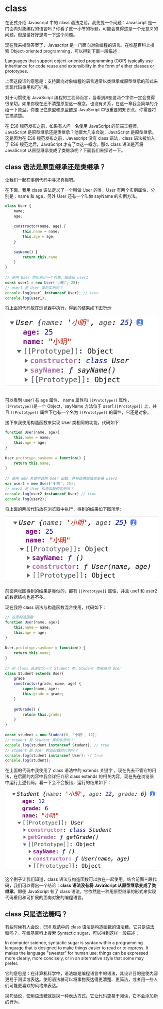 # class

在正式介绍 Javascript 中的 class 语法之前，我先提一个问题：Javascript 是一门面向对象编程的语言吗？你看了这一小节的标题，可能会觉得这是一个无意义的问题，但是请好好思考一下这个问题。

现在我来揭晓答案了，Javascript 是一门面向对象编程的语言。在维基百科上搜索 Object-oriented programming，可以得到下面一段描述：

Languages that support object-oriented programming (OOP) typically use inheritance for code reuse and extensibility in the form of either classes or prototypes.

上面这段话的意思是：支持面向对象编程的语言通常以类继承或原型继承的形式来实现代码重用和可扩展。

对于习惯使用 JavaScript 编程的工程师而言，当看到`原型`这两个字你一定会觉得很亲切。如果你现在还不清楚原型这一概念，也没有关系，在这一章我会简单的介绍一下原型。你要记住原型和原型链是 JavaScript 中很重要的知识点，你需要将它搞清楚。

在 ES6 规范发布之前，如果有人问一名使用 JavaScript 的前端工程师，JavaScript 是原型继承还是类继承？他很大几率会说，JavaScript 是原型继承。这是因为在 ES6 规范发布之前，Javascript 没有 class 语法，class 语法被加入了 ES6 规范之后，JavaScript 才有了`类`这一概念。那么 class 语法是否将 JavaScript 从原型继承变成了类继承呢？下面我们来探讨一下。

## class 语法是原型继承还是类继承？

让我们一起在事例代码中寻求真相吧。

在下面，我用 class 语法定义了一个叫做 User 的类，User 有两个实例属性，分别是：name 和 age，另外 User 还有一个叫做 sayName 的实例方法。

```javascript
class User {
    name;
    age;
    
    constructor(name, age) {
        this.name = name;
        this.age = age;
    }

    sayName() {
        return this.name
    }
}

// 使用 User 类实例化一个对象，赋值给 user1
const user1 = new User('小明', 25);
// user1 是 User 类的实例吗？
console.log(user1 instanceof User); // true
console.log(user1);
```

将上面的代码放在浏览器中执行，得到的结果如下图所示:

![](./img/class-result.png)

可以看到 user1 有 age 属性、 name 属性和 `[[Prototype]]` 属性，`[[Prototype]]`是一个 Object，sayName 方法位于 user1.`[[Prototype]]` 上，并且 `[[Prototype]]` 属性下也有一个名为 `[[Prototype]]` 的属性，它还是对象。

接下来我使用构造函数来实现 User 类相同的功能，代码如下

```javascript
function User(name, age){
    this.name = name;
    this.age = age;
}

User.prototype.sayName = function() {
    return this.name;
}

// 使用 new 关键字调用 User 函数，并将结果赋值给变量 user2
var user2 = new User('小明', 25);
// user2 是 User 构造函数的实例吗？
console.log(user2 instanceof User) // true
console.log(user2);
```

将上面的两段代码放在浏览器中执行，得到的结果如下图所示:

![](./img/prototype-result.png)

前面两张图得到的结果是类似的，都有 `[[Prototype]]` 属性，并且 use1 和 user2 的数据结构也差不多。

现在我将 class 语法与构造函数混合使用，代码如下：

```javascript
// 这是构造函数
function User(name, age){
    this.name = name;
    this.age = age;
}

User.prototype.sayName = function() {
    return this.name;
}

// 用 class 语法定义一个 Student 类，Student 类继承自 User
class Student extends User{
    grade
    constructor(grade, name, age) {
        super(name, age);
        this.grade = grade;
    }

    getGrade() {
        return this.grade;
    }
}

const student = new Student(6, '小明', 12);
// student 是 Student 类的实例吗？
console.log(student instanceof Student); // true
// student 是 User 构造函数的实例吗？
console.log(student instanceof User); // true
console.log(student);
```

在上面的代码中我使用了 class 语法中的 extends 关键字 ，现在先去不管它的用法，在后面的内容中我会详细介绍 class extends 的相关内容，现在先在浏览器中运行上述代码，看一下会不会报错，运行的结果如下：

![](./img/class-prototype-result.png)

这个例子让我们知道，class 语法与构造函数可以放在一起使用。结合前面三段代码，我们可以得出一个结论：**class 语法没有将 JavaScript 从原型继承变成了类继承**，即便 JavaScript 有了 class 语法，它依然是一种用原型继承的形式来实现代码重用和可扩展的面向对象的编程语言。

## class 只是语法糖吗？

有些时候有人会说，ES6 规范中的 class 语法是构造函数的语法糖，它只是语法糖吗？。在维基百科上搜索 Syntactic sugar，可以得到这样一段描述：

In computer science, syntactic sugar is syntax within a programming language that is designed to make things easier to read or to express. It makes the language "sweeter" for human use: things can be expressed more clearly, more concisely, or in an alternative style that some may prefer.

它的意思是：在计算机科学中，语法糖是编程语言中的语法，其设计目的是使内容更易于阅读或表达。使用语法糖可以将事物表达得更清楚、更简洁，或者用一些人们可能更喜欢的风格来表达。

换句话说，使用语法糖就是换一种表达方式，它让代码更易于阅读，它不会添加新的行为。